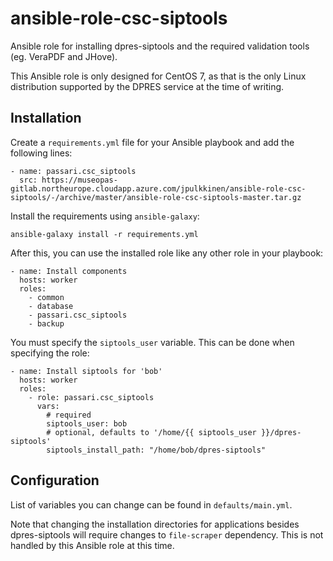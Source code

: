 ansible-role-csc-siptools
=========================

Ansible role for installing dpres-siptools and the required validation tools (eg. VeraPDF and JHove).

This Ansible role is only designed for CentOS 7, as that is the only Linux distribution supported by the DPRES service at the time of writing.

Installation
------------

Create a `requirements.yml` file for your Ansible playbook and add the following lines:

```
- name: passari.csc_siptools
  src: https://museopas-gitlab.northeurope.cloudapp.azure.com/jpulkkinen/ansible-role-csc-siptools/-/archive/master/ansible-role-csc-siptools-master.tar.gz
```

Install the requirements using `ansible-galaxy`:

```
ansible-galaxy install -r requirements.yml
```

After this, you can use the installed role like any other role in your playbook:

```
- name: Install components
  hosts: worker
  roles:
    - common
    - database
    - passari.csc_siptools
    - backup
```

You must specify the `siptools_user` variable. This can be done when specifying
the role:

```
- name: Install siptools for 'bob'
  hosts: worker
  roles:
    - role: passari.csc_siptools
      vars:
        # required
        siptools_user: bob
        # optional, defaults to '/home/{{ siptools_user }}/dpres-siptools'
        siptools_install_path: "/home/bob/dpres-siptools"
```

Configuration
-------------

List of variables you can change can be found in `defaults/main.yml`.

Note that changing the installation directories for applications besides dpres-siptools will require changes to `file-scraper` dependency. This is not handled by this Ansible role at this time.
